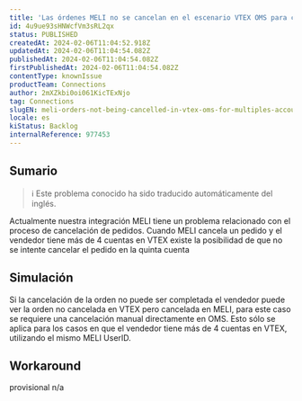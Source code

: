```yaml
---
title: 'Las órdenes MELI no se cancelan en el escenario VTEX OMS para cuentas múltiples'
id: 4u9ue93sHNWcfVm3sRL2qx
status: PUBLISHED
createdAt: 2024-02-06T11:04:52.918Z
updatedAt: 2024-02-06T11:04:54.082Z
publishedAt: 2024-02-06T11:04:54.082Z
firstPublishedAt: 2024-02-06T11:04:54.082Z
contentType: knownIssue
productTeam: Connections
author: 2mXZkbi0oi061KicTExNjo
tag: Connections
slugEN: meli-orders-not-being-cancelled-in-vtex-oms-for-multiples-accounts-scenario
locale: es
kiStatus: Backlog
internalReference: 977453
---
```


## Sumario

>ℹ️ Este problema conocido ha sido traducido automáticamente del inglés.



Actualmente nuestra integración MELI tiene un problema relacionado con el proceso de cancelación de pedidos. Cuando MELI cancela un pedido y el vendedor tiene más de 4 cuentas en VTEX existe la posibilidad de que no se intente cancelar el pedido en la quinta cuenta


##

## Simulación



Si la cancelación de la orden no puede ser completada el vendedor puede ver la orden no cancelada en VTEX pero cancelada en MELI, para este caso se requiere una cancelación manual directamente en OMS.
Esto sólo se aplica para los casos en que el vendedor tiene más de 4 cuentas en VTEX, utilizando el mismo MELI UserID.



## Workaround

 provisional
n/a





